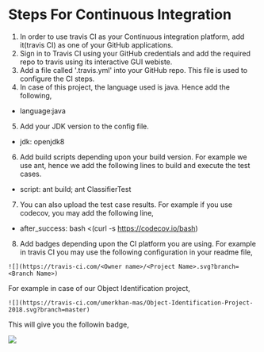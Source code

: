 # Steps For Continuous Integration

1. In order to use travis CI as your Continuous integration platform, add it(travis CI) as one of your GitHub applications.
2. Sign in to Travis CI using your GitHub credentials and add the required repo to travis using its interactive GUI webiste.
3. Add a file called '.travis.yml' into your GitHub repo. This file is used to configure the CI steps.
4. In case of this project, the language used is java. Hence add the following,

* language:java

5. Add your JDK version to the config file.

* jdk: openjdk8

6. Add build scripts depending upon your build version. For example we use ant, hence we add the following lines to build and execute the test cases.

* script: ant build; ant ClassifierTest

7. You can also upload the test case results. For example if you use codecov, you may add the following line,

* after_success: bash <(curl -s https://codecov.io/bash)

8. Add badges depending upon the CI platform you are using. For example in travis CI you may use the following configuration in your readme file,

```![](https://travis-ci.com/<Owner name>/<Project Name>.svg?branch=<Branch Name>)```
 
 For example in case of our Object Identification project,
 
```![](https://travis-ci.com/umerkhan-mas/Object-Identification-Project-2018.svg?branch=master)```

This will give you the followin badge,

![](https://travis-ci.com/umerkhan-mas/Object-Identification-Project-2018.svg?branch=master)
